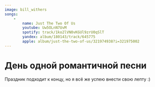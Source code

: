 ```yaml
---
image: bill_withers
songs:
    -
        name: Just The Two Of Us
        youtube: Uw5OLnN7UvM
        spotify: track/1ko2lVN0vKGUl9zrU0qSlT
        yandex: album/180143/track/645775
        apple: album/just-the-two-of-us/321974938?i=321975002
---
```

# День одной романтичной песни

Праздник подходит к концу, но я всё же успею
внести свою лепту :)